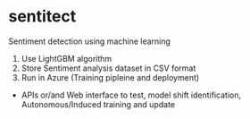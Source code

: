 # sentitect
Sentiment detection using machine learning


1) Use LightGBM algorithm
2) Store Sentiment analysis dataset in CSV format
3) Run in Azure (Training pipleine and deployment)


* APIs or/and Web interface to test, model shift identification, Autonomous/Induced training and update
